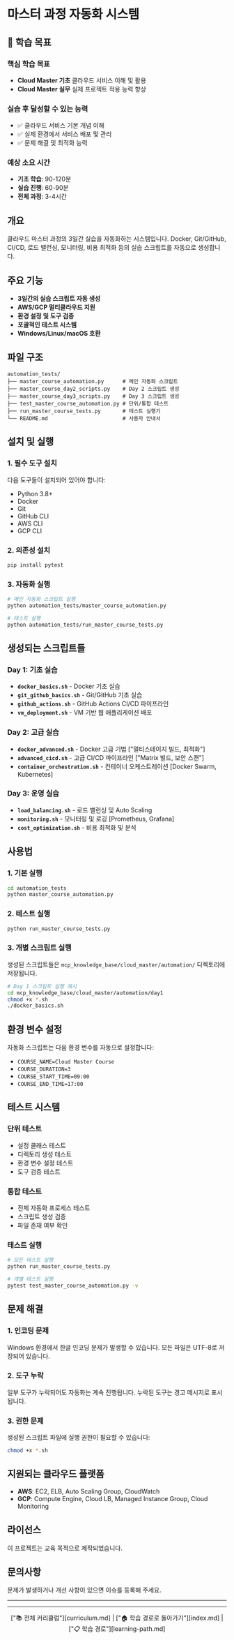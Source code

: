 # 마스터 과정 자동화 시스템

## 🎯 학습 목표

### 핵심 학습 목표
- **Cloud Master 기초** 클라우드 서비스 이해 및 활용
- **Cloud Master 실무** 실제 프로젝트 적용 능력 향상

### 실습 후 달성할 수 있는 능력
- ✅ 클라우드 서비스 기본 개념 이해
- ✅ 실제 환경에서 서비스 배포 및 관리
- ✅ 문제 해결 및 최적화 능력

### 예상 소요 시간
- **기초 학습**: 90-120분
- **실습 진행**: 60-90분
- **전체 과정**: 3-4시간


## 개요
클라우드 마스터 과정의 3일간 실습을 자동화하는 시스템입니다. Docker, Git/GitHub, CI/CD, 로드 밸런싱, 모니터링, 비용 최적화 등의 실습 스크립트를 자동으로 생성합니다.

## 주요 기능
- **3일간의 실습 스크립트 자동 생성**
- **AWS/GCP 멀티클라우드 지원**
- **환경 설정 및 도구 검증**
- **포괄적인 테스트 시스템**
- **Windows/Linux/macOS 호환**

## 파일 구조
```
automation_tests/
├── master_course_automation.py      # 메인 자동화 스크립트
├── master_course_day2_scripts.py    # Day 2 스크립트 생성
├── master_course_day3_scripts.py    # Day 3 스크립트 생성
├── test_master_course_automation.py # 단위/통합 테스트
├── run_master_course_tests.py       # 테스트 실행기
└── README.md                        # 사용자 안내서
```

## 설치 및 실행

### 1. 필수 도구 설치
다음 도구들이 설치되어 있어야 합니다:
- Python 3.8+
- Docker
- Git
- GitHub CLI
- AWS CLI
- GCP CLI

### 2. 의존성 설치
```bash
pip install pytest
```

### 3. 자동화 실행
```bash
# 메인 자동화 스크립트 실행
python automation_tests/master_course_automation.py

# 테스트 실행
python automation_tests/run_master_course_tests.py
```

## 생성되는 스크립트들

### Day 1: 기초 실습
- **`docker_basics.sh`** - Docker 기초 실습
- **`git_github_basics.sh`** - Git/GitHub 기초 실습
- **`github_actions.sh`** - GitHub Actions CI/CD 파이프라인
- **`vm_deployment.sh`** - VM 기반 웹 애플리케이션 배포

### Day 2: 고급 실습
- **`docker_advanced.sh`** - Docker 고급 기법 ["멀티스테이지 빌드, 최적화"]
- **`advanced_cicd.sh`** - 고급 CI/CD 파이프라인 ["Matrix 빌드, 보안 스캔"]
- **`container_orchestration.sh`** - 컨테이너 오케스트레이션 [Docker Swarm, Kubernetes]

### Day 3: 운영 실습
- **`load_balancing.sh`** - 로드 밸런싱 및 Auto Scaling
- **`monitoring.sh`** - 모니터링 및 로깅 [Prometheus, Grafana]
- **`cost_optimization.sh`** - 비용 최적화 및 분석

## 사용법

### 1. 기본 실행
```bash
cd automation_tests
python master_course_automation.py
```

### 2. 테스트 실행
```bash
python run_master_course_tests.py
```

### 3. 개별 스크립트 실행
생성된 스크립트들은 `mcp_knowledge_base/cloud_master/automation/` 디렉토리에 저장됩니다.

```bash
# Day 1 스크립트 실행 예시
cd mcp_knowledge_base/cloud_master/automation/day1
chmod +x *.sh
./docker_basics.sh
```

## 환경 변수 설정

자동화 스크립트는 다음 환경 변수를 자동으로 설정합니다:
- `COURSE_NAME=Cloud Master Course`
- `COURSE_DURATION=3`
- `COURSE_START_TIME=09:00`
- `COURSE_END_TIME=17:00`

## 테스트 시스템

### 단위 테스트
- 설정 클래스 테스트
- 디렉토리 생성 테스트
- 환경 변수 설정 테스트
- 도구 검증 테스트

### 통합 테스트
- 전체 자동화 프로세스 테스트
- 스크립트 생성 검증
- 파일 존재 여부 확인

### 테스트 실행
```bash
# 모든 테스트 실행
python run_master_course_tests.py

# 개별 테스트 실행
pytest test_master_course_automation.py -v
```

## 문제 해결

### 1. 인코딩 문제
Windows 환경에서 한글 인코딩 문제가 발생할 수 있습니다. 모든 파일은 UTF-8로 저장되어 있습니다.

### 2. 도구 누락
일부 도구가 누락되어도 자동화는 계속 진행됩니다. 누락된 도구는 경고 메시지로 표시됩니다.

### 3. 권한 문제
생성된 스크립트 파일에 실행 권한이 필요할 수 있습니다:
```bash
chmod +x *.sh
```

## 지원되는 클라우드 플랫폼

- **AWS**: EC2, ELB, Auto Scaling Group, CloudWatch
- **GCP**: Compute Engine, Cloud LB, Managed Instance Group, Cloud Monitoring

## 라이선스
이 프로젝트는 교육 목적으로 제작되었습니다.

## 문의사항
문제가 발생하거나 개선 사항이 있으면 이슈를 등록해 주세요.

---


---



<div align="center">

["📚 전체 커리큘럼"][curriculum.md] | ["🏠 학습 경로로 돌아가기"][index.md] | ["📋 학습 경로"][learning-path.md]

</div>